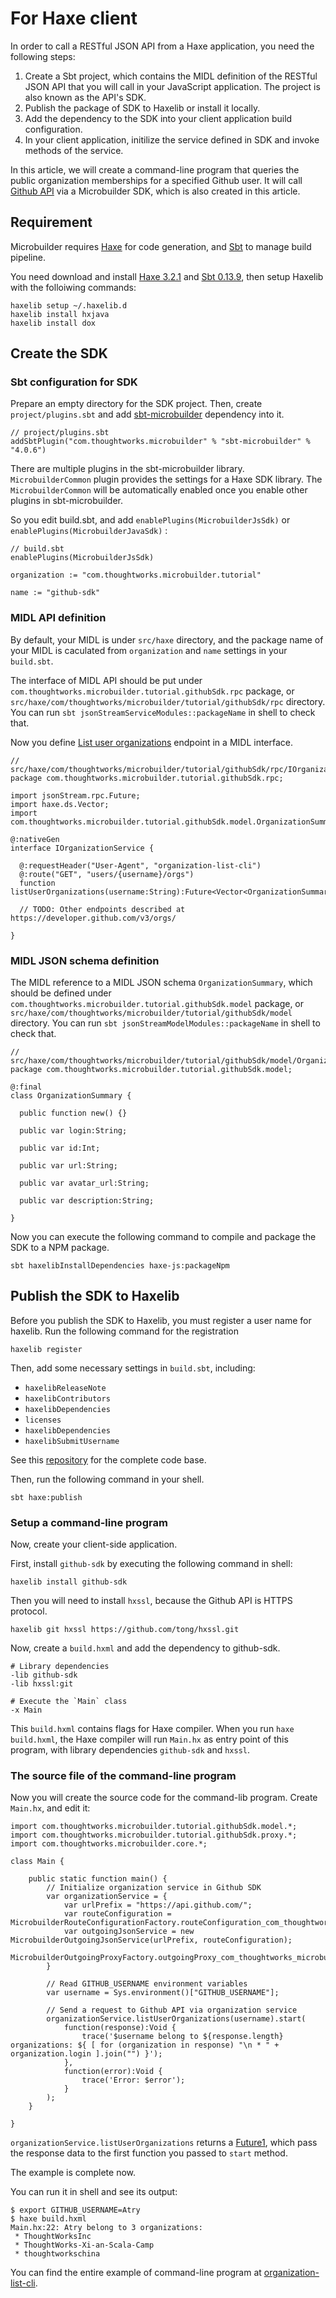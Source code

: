 # For Haxe client

In order to call a RESTful JSON API from a Haxe application,
you need the following steps:

1. Create a Sbt project, which contains the MIDL definition of the RESTful JSON API
   that you will call in your JavaScript application.
   The project is also known as the API's SDK.
2. Publish the package of SDK to Haxelib or install it locally.
3. Add the dependency to the SDK into your client application build configuration.
4. In your client application, initilize the service defined in SDK and invoke methods of the service.

In this article,
we will create a command-line program that queries the public organization memberships for a specified Github user.
It will call [Github API](https://developer.github.com/v3/) via a Microbuilder SDK,
which is also created in this article.

## Requirement

Microbuilder requires [Haxe](http://haxe.org/) for code generation,
and [Sbt](http://www.scala-sbt.org/) to manage build pipeline.

You need download and install [Haxe 3.2.1](http://haxe.org/download/) and
[Sbt 0.13.9](http://www.scala-sbt.org/download.html),
then setup Haxelib with the folloiwing commands:

    haxelib setup ~/.haxelib.d
    haxelib install hxjava
    haxelib install dox

## Create the SDK

### Sbt configuration for SDK

Prepare an empty directory for the SDK project.
Then, create `project/plugins.sbt`
and add [sbt-microbuilder](https://github.com/ThoughtWorksInc/sbt-microbuilder) dependency into it.

    // project/plugins.sbt
    addSbtPlugin("com.thoughtworks.microbuilder" % "sbt-microbuilder" % "4.0.6")

There are multiple plugins in the sbt-microbuilder library.
`MicrobuilderCommon` plugin provides the settings for a Haxe SDK library.
The `MicrobuilderCommon` will be automatically enabled once you enable other plugins in sbt-microbuilder.

So you edit build.sbt, and add `enablePlugins(MicrobuilderJsSdk)` or `enablePlugins(MicrobuilderJavaSdk)` :

    // build.sbt
    enablePlugins(MicrobuilderJsSdk)

    organization := "com.thoughtworks.microbuilder.tutorial"

    name := "github-sdk"

### MIDL API definition

By default, your MIDL is under `src/haxe` directory,
and the package name of your MIDL is caculated from `organization` and `name` settings in your `build.sbt`.

The interface of MIDL API should be put under `com.thoughtworks.microbuilder.tutorial.githubSdk.rpc` package,
or `src/haxe/com/thoughtworks/microbuilder/tutorial/githubSdk/rpc` directory.
You can run `sbt jsonStreamServiceModules::packageName` in shell to check that.

Now you define [List user organizations](https://developer.github.com/v3/orgs/#list-user-organizations)
endpoint in a MIDL interface.

    // src/haxe/com/thoughtworks/microbuilder/tutorial/githubSdk/rpc/IOrganizationService.hx
    package com.thoughtworks.microbuilder.tutorial.githubSdk.rpc;

    import jsonStream.rpc.Future;
    import haxe.ds.Vector;
    import com.thoughtworks.microbuilder.tutorial.githubSdk.model.OrganizationSummary;

    @:nativeGen
    interface IOrganizationService {

      @:requestHeader("User-Agent", "organization-list-cli")
      @:route("GET", "users/{username}/orgs")
      function listUserOrganizations(username:String):Future<Vector<OrganizationSummary>>;

      // TODO: Other endpoints described at https://developer.github.com/v3/orgs/

    }

### MIDL JSON schema definition

The MIDL reference to a MIDL JSON schema `OrganizationSummary`,
which should be defined under `com.thoughtworks.microbuilder.tutorial.githubSdk.model` package,
or `src/haxe/com/thoughtworks/microbuilder/tutorial/githubSdk/model` directory.
You can run `sbt jsonStreamModelModules::packageName` in shell to check that.

    // src/haxe/com/thoughtworks/microbuilder/tutorial/githubSdk/model/OrganizationSummary.hx
    package com.thoughtworks.microbuilder.tutorial.githubSdk.model;

    @:final
    class OrganizationSummary {

      public function new() {}

      public var login:String;

      public var id:Int;

      public var url:String;

      public var avatar_url:String;

      public var description:String;

    }

Now you can execute the following command to compile and package the SDK to a NPM package.

    sbt haxelibInstallDependencies haxe-js:packageNpm

## Publish the SDK to Haxelib

Before you publish the SDK to Haxelib,
you must register a user name for haxelib.
Run the following command for the registration

    haxelib register

Then, add some necessary settings in `build.sbt`, including:

* `haxelibReleaseNote`
* `haxelibContributors`
* `haxelibDependencies`
* `licenses`
* `haxelibDependencies`
* `haxelibSubmitUsername`

See this [repository](https://github.com/ThoughtWorksInc/github-sdk/) for the complete code base.

Then, run the following command in your shell.

    sbt haxe:publish

### Setup a command-line program

Now, create your client-side application.

First, install `github-sdk` by executing the following command in shell:

    haxelib install github-sdk

Then you will need to install `hxssl`, because the Github API is HTTPS protocol.

    haxelib git hxssl https://github.com/tong/hxssl.git

Now, create a `build.hxml` and add the dependency to github-sdk.

    # Library dependencies
    -lib github-sdk
    -lib hxssl:git

    # Execute the `Main` class
    -x Main

This `build.hxml` contains flags for Haxe compiler.
When you run `haxe build.hxml`,
the Haxe compiler will run `Main.hx` as entry point of this program,
with library dependencies `github-sdk` and `hxssl`.

### The source file of the command-line program

Now you will create the source code for the command-lib program.
Create `Main.hx`, and edit it:

    import com.thoughtworks.microbuilder.tutorial.githubSdk.model.*;
    import com.thoughtworks.microbuilder.tutorial.githubSdk.proxy.*;
    import com.thoughtworks.microbuilder.core.*;

    class Main {

    	public static function main() {
    		// Initialize organization service in Github SDK
    		var organizationService = {
    			var urlPrefix = "https://api.github.com/";
    			var routeConfiguration = MicrobuilderRouteConfigurationFactory.routeConfiguration_com_thoughtworks_microbuilder_tutorial_githubSdk_rpc_IOrganizationService();
    			var outgoingJsonService = new MicrobuilderOutgoingJsonService(urlPrefix, routeConfiguration);
    			MicrobuilderOutgoingProxyFactory.outgoingProxy_com_thoughtworks_microbuilder_tutorial_githubSdk_rpc_IOrganizationService(outgoingJsonService);
    		}

    		// Read GITHUB_USERNAME environment variables
    		var username = Sys.environment()["GITHUB_USERNAME"];

    		// Send a request to Github API via organization service
    		organizationService.listUserOrganizations(username).start(
    			function(response):Void {
    				trace('$username belong to ${response.length} organizations: ${ [ for (organization in response) "\n * " + organization.login ].join("") }');
    			},
    			function(error):Void {
    				trace('Error: $error');
    			}
    		);
    	}

    }

`organizationService.listUserOrganizations` returns a [Future1](https://oss.sonatype.org/service/local/repositories/snapshots/archive/com/thoughtworks/microbuilder/json-stream-core/3.0.3-SNAPSHOT/json-stream-core-3.0.3-SNAPSHOT-javadoc.jar/!/jsonStream/rpc/Future1.html),
which pass the response data to the first function you passed to `start` method.

The example is complete now.

You can run it in shell and see its output:

    $ export GITHUB_USERNAME=Atry
    $ haxe build.hxml
    Main.hx:22: Atry belong to 3 organizations:
     * ThoughtWorksInc
     * ThoughtWorks-Xi-an-Scala-Camp
     * thoughtworkschina

You can find the entire example of command-line program at [organization-list-cli](https://github.com/ThoughtWorksInc/organization-list-cli).
